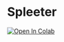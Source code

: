 # Spleeter
<a target="_blank" href="https://colab.research.google.com/github/Miike728/spleeter/blob/main/Spleeter.ipynb">
  <img src="https://colab.research.google.com/assets/colab-badge.svg" alt="Open In Colab"/>
</a>
